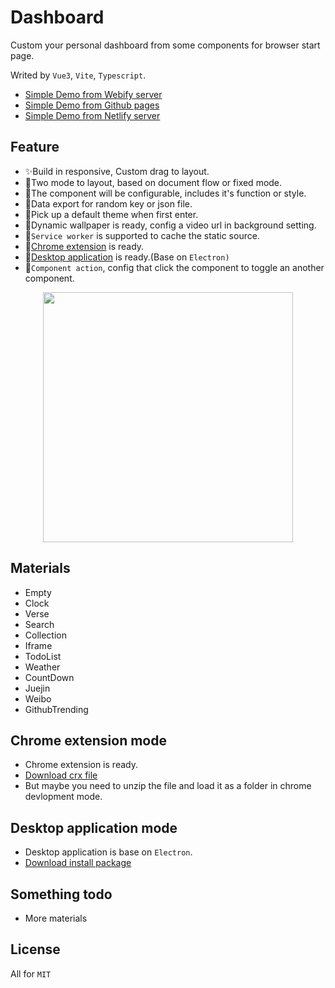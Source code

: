 # Dashboard

Custom your personal dashboard from some components for browser start page.

Writed by `Vue3`, `Vite`, `Typescript`.

- <a href="https://s.kongfandong.cn/">Simple Demo from Webify server</a>
- <a href="https://leon-kfd.github.io/Dashboard/">Simple Demo from Github pages</a>
- <a href="https://howdy-dashboard.netlify.app/">Simple Demo from Netlify server</a>

## Feature

- ✨Build in responsive, Custom drag to layout.
- 💫Two mode to layout, based on document flow or fixed mode.
- 🍭The component will be configurable, includes it's function or style.
- 🍌Data export for random key or json file.
- 🎉Pick up a default theme when first enter.
- 🌟Dynamic wallpaper is ready, config a video url in background setting.
- 🚀`Service worker` is supported to cache the static source.
- 🌈[Chrome extension](#_ChromeExtension) is ready.
- 🎲[Desktop application](#_DesktopApplication) is ready.(Base on `Electron)`
- 🍦`Component action`, config that click the component to toggle an another component.

<p align="center">
  <img width="400px" src="https://i.loli.net/2021/10/10/ve8V3orUMZwSnO4.png">
</p>

## Materials

- Empty
- Clock
- Verse
- Search
- Collection
- Iframe
- TodoList
- Weather
- CountDown
- Juejin
- Weibo
- GithubTrending

## Chrome extension mode

<span id="_ChromeExtension"></span>

- Chrome extension is ready.
- <a href="https://leon-kfd.github.io/Dashboard/howdy-dashboard.crx">Download crx file</a>
- But maybe you need to unzip the file and load it as a folder in chrome devlopment mode.

## Desktop application mode

<span id="_DesktopApplication"></span>

- Desktop application is base on `Electron`.
- <a href="https://github.com/leon-kfd/Dashboard/releases/tag/v1.0.1-beta.1">Download install package</a>

## Something todo

- More materials

## License

All for `MIT`
